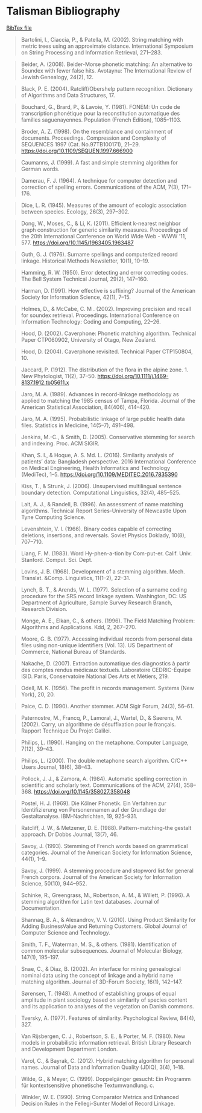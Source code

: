 # Talisman Bibliography

[BibTex file](https://raw.githubusercontent.com/Yomguithereal/talisman/master/paper/algorithms.bib)

> Bartolini, I., Ciaccia, P., & Patella, M. (2002). String matching with metric trees using an approximate distance. International Symposium on String Processing and Information Retrieval, 271–283.

> Beider, A. (2008). Beider-Morse phonetic matching: An alternative to Soundex with fewer false hits. Avotaynu: The International Review of Jewish Genealogy, 24(2), 12.

> Black, P. E. (2004). Ratcliff/Obershelp pattern recognition. Dictionary of Algorithms and Data Structures, 17.

> Bouchard, G., Brard, P., & Lavoie, Y. (1981). FONEM: Un code de transcription phonétique pour la reconstitution automatique des familles saguenayennes. Population (French Edition), 1085–1103.

> Broder, A. Z. (1998). On the resemblance and containment of documents. Proceedings. Compression and Complexity of SEQUENCES 1997 (Cat. No.97TB100171), 21–29. https://doi.org/10.1109/SEQUEN.1997.666900

> Caumanns, J. (1999). A fast and simple stemming algorithm for German words.

> Damerau, F. J. (1964). A technique for computer detection and correction of spelling errors. Communications of the ACM, 7(3), 171–176.

> Dice, L. R. (1945). Measures of the amount of ecologic association between species. Ecology, 26(3), 297–302.

> Dong, W., Moses, C., & Li, K. (2011). Efficient k-nearest neighbor graph construction for generic similarity measures. Proceedings of the 20th International Conference on World Wide Web - WWW ’11, 577. https://doi.org/10.1145/1963405.1963487

> Guth, G. J. (1976). Surname spellings and computerized record linkage. Historical Methods Newsletter, 10(1), 10–19.

> Hamming, R. W. (1950). Error detecting and error correcting codes. The Bell System Technical Journal, 29(2), 147–160.

> Harman, D. (1991). How effective is suffixing? Journal of the American Society for Information Science, 42(1), 7–15.

> Holmes, D., & McCabe, C. M . (2002). Improving precision and recall for soundex retrieval. Proceedings. International Conference on Information Technology: Coding and Computing, 22–26.

> Hood, D. (2002). Caverphone: Phonetic matching algorithm. Technical Paper CTP060902, University of Otago, New Zealand.

> Hood, D. (2004). Caverphone revisited. Technical Paper CTP150804, 10.

> Jaccard, P. (1912). The distribution of the flora in the alpine zone. 1. New Phytologist, 11(2), 37–50. https://doi.org/10.1111/j.1469-8137.1912.tb05611.x

> Jaro, M. A. (1989). Advances in record-linkage methodology as applied to matching the 1985 census of Tampa, Florida. Journal of the American Statistical Association, 84(406), 414–420.

> Jaro, M. A. (1995). Probabilistic linkage of large public health data files. Statistics in Medicine, 14(5–7), 491–498.

> Jenkins, M.-C., & Smith, D. (2005). Conservative stemming for search and indexing. Proc. ACM SIGIR.

> Khan, S. I., & Hoque, A. S. Md. L. (2016). Similarity analysis of patients’ data: Bangladesh perspective. 2016 International Conference on Medical Engineering, Health Informatics and Technology (MediTec), 1–5. https://doi.org/10.1109/MEDITEC.2016.7835390

> Kiss, T., & Strunk, J. (2006). Unsupervised multilingual sentence boundary detection. Computational Linguistics, 32(4), 485–525.

> Lait, A. J., & Randell, B. (1996). An assessment of name matching algorithms. Technical Report Series-University of Newcastle Upon Tyne Computing Science.

> Levenshtein, V. I. (1966). Binary codes capable of correcting deletions, insertions, and reversals. Soviet Physics Doklady, 10(8), 707–710.

> Liang, F. M. (1983). Word Hy-phen-a-tion by Com-put-er. Calif. Univ. Stanford. Comput. Sci. Dept.

> Lovins, J. B. (1968). Development of a stemming algorithm. Mech. Translat. &Comp. Linguistics, 11(1–2), 22–31.

> Lynch, B. T., & Arends, W. L. (1977). Selection of a surname coding procedure for the SRS record linkage system. Washington, DC: US Department of Agriculture, Sample Survey Research Branch, Research Division.

> Monge, A. E., Elkan, C., & others. (1996). The Field Matching Problem: Algorithms and Applications. Kdd, 2, 267–270.

> Moore, G. B. (1977). Accessing individual records from personal data files using non-unique identifiers (Vol. 13). US Department of Commerce, National Bureau of Standards.

> Nakache, D. (2007). Extraction automatique des diagnostics à partir des comptes rendus médicaux textuels. Laboratoire CEDRIC-Équipe ISID. Paris, Conservatoire National Des Arts et Métiers, 219.

> Odell, M. K. (1956). The profit in records management. Systems (New York), 20, 20.

> Paice, C. D. (1990). Another stemmer. ACM Sigir Forum, 24(3), 56–61.

> Paternostre, M., Francq, P., Lamoral, J., Wartel, D., & Saerens, M. (2002). Carry, un algorithme de désuffixation pour le français. Rapport Technique Du Projet Galilei.

> Philips, L. (1990). Hanging on the metaphone. Computer Language, 7(12), 39–43.

> Philips, L. (2000). The double metaphone search algorithm. C/C++ Users Journal, 18(6), 38–43.

> Pollock, J. J., & Zamora, A. (1984). Automatic spelling correction in scientific and scholarly text. Communications of the ACM, 27(4), 358–368. https://doi.org/10.1145/358027.358048

> Postel, H. J. (1969). Die Kölner Phonetik. Ein Verfahren zur Identifizierung von Personennamen auf der Grundlage der Gestaltanalyse. IBM-Nachrichten, 19, 925–931.

> Ratcliff, J. W., & Metzener, D. E. (1988). Pattern-matching-the gestalt approach. Dr Dobbs Journal, 13(7), 46.

> Savoy, J. (1993). Stemming of French words based on grammatical categories. Journal of the American Society for Information Science, 44(1), 1–9.

> Savoy, J. (1999). A stemming procedure and stopword list for general French corpora. Journal of the American Society for Information Science, 50(10), 944–952.

> Schinke, R., Greengrass, M., Robertson, A. M., & Willett, P. (1996). A stemming algorithm for Latin text databases. Journal of Documentation.

> Shannaq, B. A., & Alexandrov, V. V. (2010). Using Product Similarity for Adding BusinessValue and Returning Customers. Global Journal of Computer Science and Technology.

> Smith, T. F., Waterman, M. S., & others. (1981). Identification of common molecular subsequences. Journal of Molecular Biology, 147(1), 195–197.

> Snae, C., & Diaz, B. (2002). An interface for mining genealogical nominal data using the concept of linkage and a hybrid name matching algorithm. Journal of 3D-Forum Society, 16(1), 142–147.

> Sørensen, T. (1948). A method of establishing groups of equal amplitude in plant sociology based on similarity of species content and its application to analyses of the vegetation on Danish commons.

> Tversky, A. (1977). Features of similarity. Psychological Review, 84(4), 327.

> Van Rijsbergen, C. J., Robertson, S. E., & Porter, M. F. (1980). New models in probabilistic information retrieval. British Library Research and Development Department London.

> Varol, C., & Bayrak, C. (2012). Hybrid matching algorithm for personal names. Journal of Data and Information Quality (JDIQ), 3(4), 1–18.

> Wilde, G., & Meyer, C. (1999). Doppelgänger gesucht: Ein Programm für kontextsensitive phonetische Textumwandlung. c.

> Winkler, W. E. (1990). String Comparator Metrics and Enhanced Decision Rules in the Fellegi-Sunter Model of Record Linkage.

